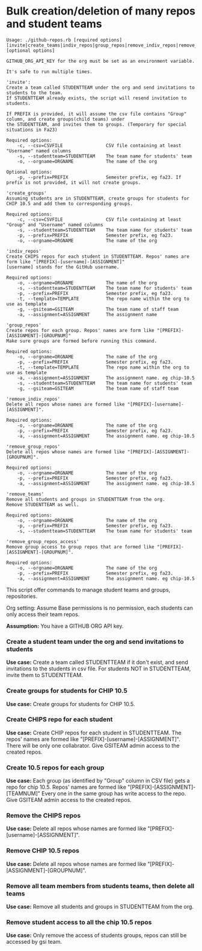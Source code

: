# Bulk creation/deletion of many repos and student teams

```
Usage: ./github-repos.rb [required options] [invite|create_teams|indiv_repos|group_repos|remove_indiv_repos|remove_group_repos|remove_teams|remove_group_repos_access] [optional options]

GITHUB_ORG_API_KEY for the org must be set as an environment variable.

It's safe to run multiple times.

'invite':
Create a team called STUDENTTEAM under the org and send invitations to students to the team.
If STUDENTTEAM already exists, the script will resend invitation to students.

If PREFIX is provided, it will assume the csv file contains "Group" column, and create groups(child teams) under 
the STUDENTTEAM, and invites them to groups. (Temporary for special situations in Fa23)

Required options:
    -c, --csv=CSVFILE                CSV file containing at least "Username" named columns
    -s, --studentteam=STUDENTTEAM    The team name for students' team
    -o, --orgname=ORGNAME            The name of the org

Optional options:
    -p, --prefix=PREFIX              Semester prefix, eg fa23. If prefix is not provided, it will not create groups.

'create_groups'
Assuming students are in STUDENTTEAM, create groups for students for CHIP 10.5 and add them to corresponding groups.

Required options:
    -c, --csv=CSVFILE                CSV file containing at least "Group" and "Username" named columns
    -s, --studentteam=STUDENTTEAM    The team name for students' team
    -p, --prefix=PREFIX              Semester prefix, eg fa23.
    -o, --orgname=ORGNAME            The name of the org

'indiv_repos'
Create CHIPS repos for each student in STUDENTTEAM. Repos' names are form like "[PREFIX]-[username]-[ASSIGNMENT]"
[username] stands for the GitHub username.

Required options:
    -o, --orgname=ORGNAME            The name of the org
    -s, --studentteam=STUDENTTEAM    The team name for students' team
    -p, --prefix=PREFIX              Semester prefix, eg fa23.
    -t, --template=TEMPLATE          The repo name within the org to use as template
    -g, --gsiteam=GSITEAM            The team name of staff team
    -a, --assignment=ASSIGNMENT      The assignment name

'group_repos'
Create repos for each group. Repos' names are form like "[PREFIX]-[ASSIGNMENT]-[GROUPNUM]"
Make sure groups are formed before running this command.

Required options:
    -o, --orgname=ORGNAME            The name of the org
    -p, --prefix=PREFIX              Semester prefix, eg fa23.
    -t, --template=TEMPLATE          The repo name within the org to use as template
    -a, --assignment=ASSIGNMENT      The assignment name. eg chip-10.5
    -s, --studentteam=STUDENTTEAM    The team name for students' team
    -g, --gsiteam=GSITEAM            The team name of staff team

'remove_indiv_repos'
Delete all repos whose names are formed like "[PREFIX]-[username]-[ASSIGNMENT]".

Required options:
    -o, --orgname=ORGNAME            The name of the org
    -p, --prefix=PREFIX              Semester prefix, eg fa23.
    -a, --assignment=ASSIGNMENT      The assignment name. eg chip-10.5

'remove_group_repos'
Delete all repos whose names are formed like "[PREFIX]-[ASSIGNMENT]-[GROUPNUM]".

Required options:
    -o, --orgname=ORGNAME            The name of the org
    -p, --prefix=PREFIX              Semester prefix, eg fa23.
    -a, --assignment=ASSIGNMENT      The assignment name. eg chip-10.5

'remove_teams'
Remove all students and groups in STUDENTTEAM from the org.
Remove STUDENTTEAM as well.

Required options:
    -o, --orgname=ORGNAME            The name of the org
    -p, --prefix=PREFIX              Semester prefix, eg fa23.
    -s, --studentteam=STUDENTTEAM    The team name for students' team

'remove_group_repos_access'
Remove group access to group repos that are formed like "[PREFIX]-[ASSIGNMENT]-[GROUPNUM]".

Required options:
    -o, --orgname=ORGNAME            The name of the org
    -p, --prefix=PREFIX              Semester prefix, eg fa23.
    -a, --assignment=ASSIGNMENT      The assignment name. eg chip-10.5 
```

This script offer commands to manage student teams and groups, repositories.

Org setting: Assume Base permissions is no permission, each students can only access their team repos.

**Assumption:** You have a GITHUB ORG API key.

### Create a student team under the org and send invitations to students

**Use case:** Create a team called STUDENTTEAM if it don't exist, and send invitations 
to the students in csv file. For students NOT in STUDENTTEAM, invite them to STUDENTTEAM.

### Create groups for students for CHIP 10.5

**Use case:** Create groups for students for CHIP 10.5. 

### Create CHIPS repo for each student

**Use case:** Create CHIP repos for each student in STUDENTTEAM.
The repos' names are formed like  "[PREFIX]-[username]-[ASSIGNMENT]". There will 
be only one collabrator. Give GSITEAM admin access to the created repos.

### Create 10.5 repos for each group

**Use case:** Each group (as identified by "Group" column in CSV file)
gets a repo for chip 10.5.  Repos' names are formed like "[PREFIX]-[ASSIGNMENT]-[TEAMNUM]"
Every one in the same group has write access to the repo.
Give GSITEAM admin access to the created repos.

### Remove the CHIPS repos

**Use case:** Delete all repos whose names are formed like "[PREFIX]-[username]-[ASSIGNMENT]".

### Remove CHIP 10.5 repos

**Use case:** Delete all repos whose names are formed like "[PREFIX]-[ASSIGNMENT]-[GROUPNUM]".

### Remove all team members from students teams, then delete all teams

**Use case:** Remove all students and groups in STUDENTTEAM from the org.

### Remove student access to all the chip 10.5 repos 

**Use case:** Only remove the access of students groups, repos can still be accessed by
gsi team.


